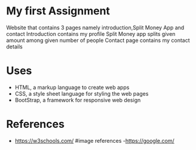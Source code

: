 # My first Assignment

Website that contains 3 pages namely introduction,Split Money App and contact 
Introduction contains my profile
Split Money app splits given amount among given number of people
Contact page contains my contact details

# Uses

- HTML, a markup language to create web apps
- CSS, a style sheet language for styling the web pages
- BootStrap, a framework for responsive web design


# References

- https://w3schools.com/
#image references
-https://google.com/

